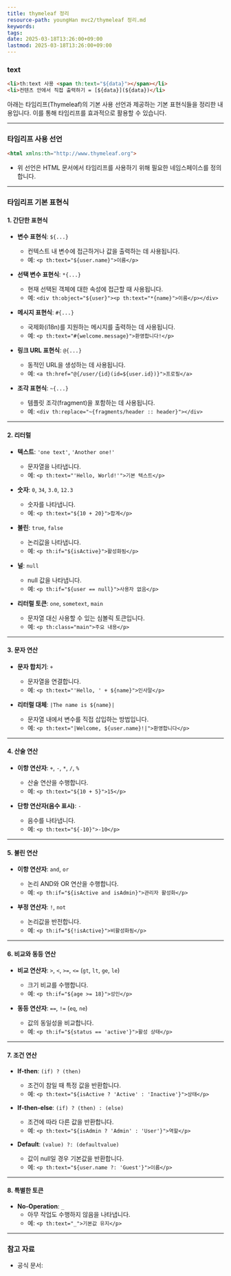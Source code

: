 ```yaml
---
title: thymeleaf 정리
resource-path: youngHan mvc2/thymeleaf 정리.md
keywords:
tags:
date: 2025-03-18T13:26:00+09:00
lastmod: 2025-03-18T13:26:00+09:00
---
```

### text
```html
<li>th:text 사용 <span th:text="${data}"></span></li>
<li>컨텐츠 안에서 직접 출력하기 = [${data}](${data})</li>
```
















아래는 타임리프(Thymeleaf)의 기본 사용 선언과 제공하는 기본 표현식들을 정리한 내용입니다. 이를 통해 타임리프를 효과적으로 활용할 수 있습니다.

---

### **타임리프 사용 선언**
```html
<html xmlns:th="http://www.thymeleaf.org">
```
- 위 선언은 HTML 문서에서 타임리프를 사용하기 위해 필요한 네임스페이스를 정의합니다.

---

### **타임리프 기본 표현식**

#### **1. 간단한 표현식**
- **변수 표현식**: `${...}`
  - 컨텍스트 내 변수에 접근하거나 값을 출력하는 데 사용됩니다.
  - 예: `<p th:text="${user.name}">이름</p>`

- **선택 변수 표현식**: `*{...}`
  - 현재 선택된 객체에 대한 속성에 접근할 때 사용됩니다.
  - 예: `<div th:object="${user}"><p th:text="*{name}">이름</p></div>`

- **메시지 표현식**: `#{...}`
  - 국제화(i18n)를 지원하는 메시지를 출력하는 데 사용됩니다.
  - 예: `<p th:text="#{welcome.message}">환영합니다!</p>`

- **링크 URL 표현식**: `@{...}`
  - 동적인 URL을 생성하는 데 사용됩니다.
  - 예: `<a th:href="@{/user/{id}(id=${user.id})}">프로필</a>`

- **조각 표현식**: `~{...}`
  - 템플릿 조각(fragment)을 포함하는 데 사용됩니다.
  - 예: `<div th:replace="~{fragments/header :: header}"></div>`

---

#### **2. 리터럴**
- **텍스트**: `'one text'`, `'Another one!'`
  - 문자열을 나타냅니다.
  - 예: `<p th:text="'Hello, World!'">기본 텍스트</p>`

- **숫자**: `0`, `34`, `3.0`, `12.3`
  - 숫자를 나타냅니다.
  - 예: `<p th:text="${10 + 20}">합계</p>`

- **불린**: `true`, `false`
  - 논리값을 나타냅니다.
  - 예: `<p th:if="${isActive}">활성화됨</p>`

- **널**: `null`
  - null 값을 나타냅니다.
  - 예: `<p th:if="${user == null}">사용자 없음</p>`

- **리터럴 토큰**: `one`, `sometext`, `main`
  - 문자열 대신 사용할 수 있는 심볼릭 토큰입니다.
  - 예: `<p th:class="main">주요 내용</p>`

---

#### **3. 문자 연산**
- **문자 합치기**: `+`
  - 문자열을 연결합니다.
  - 예: `<p th:text="'Hello, ' + ${name}">인사말</p>`

- **리터럴 대체**: `|The name is ${name}|`
  - 문자열 내에서 변수를 직접 삽입하는 방법입니다.
  - 예: `<p th:text="|Welcome, ${user.name}!|">환영합니다</p>`

---

#### **4. 산술 연산**
- **이항 연산자**: `+`, `-`, `*`, `/`, `%`
  - 산술 연산을 수행합니다.
  - 예: `<p th:text="${10 + 5}">15</p>`

- **단항 연산자(음수 표시)**: `-`
  - 음수를 나타냅니다.
  - 예: `<p th:text="${-10}">-10</p>`

---

#### **5. 불린 연산**
- **이항 연산자**: `and`, `or`
  - 논리 AND와 OR 연산을 수행합니다.
  - 예: `<p th:if="${isActive and isAdmin}">관리자 활성화</p>`

- **부정 연산자**: `!`, `not`
  - 논리값을 반전합니다.
  - 예: `<p th:if="${!isActive}">비활성화됨</p>`

---

#### **6. 비교와 동등 연산**
- **비교 연산자**: `>`, `<`, `>=`, `<=` (`gt`, `lt`, `ge`, `le`)
  - 크기 비교를 수행합니다.
  - 예: `<p th:if="${age >= 18}">성인</p>`

- **동등 연산자**: `==`, `!=` (`eq`, `ne`)
  - 값의 동일성을 비교합니다.
  - 예: `<p th:if="${status == 'active'}">활성 상태</p>`

---

#### **7. 조건 연산**
- **If-then**: `(if) ? (then)`
  - 조건이 참일 때 특정 값을 반환합니다.
  - 예: `<p th:text="${isActive ? 'Active' : 'Inactive'}">상태</p>`

- **If-then-else**: `(if) ? (then) : (else)`
  - 조건에 따라 다른 값을 반환합니다.
  - 예: `<p th:text="${isAdmin ? 'Admin' : 'User'}">역할</p>`

- **Default**: `(value) ?: (defaultvalue)`
  - 값이 null일 경우 기본값을 반환합니다.
  - 예: `<p th:text="${user.name ?: 'Guest'}">이름</p>`

---

#### **8. 특별한 토큰**
- **No-Operation**: `_`
  - 아무 작업도 수행하지 않음을 나타냅니다.
  - 예: `<p th:text="_">기본값 유지</p>`

---

### **참고 자료**
- 공식 문서: [](https://www.thymeleaf.org/doc/tutorials/3.0/usingthymeleaf.html#standard-expression-syntax)


